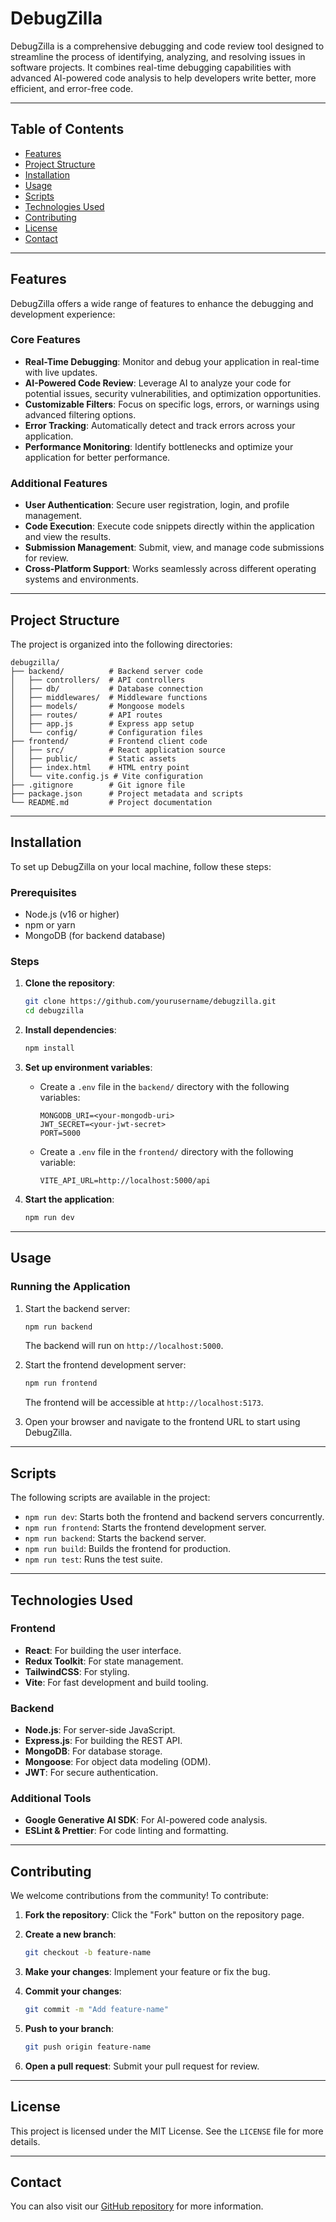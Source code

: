 # DebugZilla

DebugZilla is a comprehensive debugging and code review tool designed to streamline the process of identifying, analyzing, and resolving issues in software projects. It combines real-time debugging capabilities with advanced AI-powered code analysis to help developers write better, more efficient, and error-free code.

---

## Table of Contents

- [Features](#features)
- [Project Structure](#project-structure)
- [Installation](#installation)
- [Usage](#usage)
- [Scripts](#scripts)
- [Technologies Used](#technologies-used)
- [Contributing](#contributing)
- [License](#license)
- [Contact](#contact)

---

## Features

DebugZilla offers a wide range of features to enhance the debugging and development experience:

### Core Features
- **Real-Time Debugging**: Monitor and debug your application in real-time with live updates.
- **AI-Powered Code Review**: Leverage AI to analyze your code for potential issues, security vulnerabilities, and optimization opportunities.
- **Customizable Filters**: Focus on specific logs, errors, or warnings using advanced filtering options.
- **Error Tracking**: Automatically detect and track errors across your application.
- **Performance Monitoring**: Identify bottlenecks and optimize your application for better performance.

### Additional Features
- **User Authentication**: Secure user registration, login, and profile management.
- **Code Execution**: Execute code snippets directly within the application and view the results.
- **Submission Management**: Submit, view, and manage code submissions for review.
- **Cross-Platform Support**: Works seamlessly across different operating systems and environments.

---

## Project Structure

The project is organized into the following directories:

```
debugzilla/
├── backend/          # Backend server code
│   ├── controllers/  # API controllers
│   ├── db/           # Database connection
│   ├── middlewares/  # Middleware functions
│   ├── models/       # Mongoose models
│   ├── routes/       # API routes
│   ├── app.js        # Express app setup
│   └── config/       # Configuration files
├── frontend/         # Frontend client code
│   ├── src/          # React application source
│   ├── public/       # Static assets
│   ├── index.html    # HTML entry point
│   └── vite.config.js # Vite configuration
├── .gitignore        # Git ignore file
├── package.json      # Project metadata and scripts
└── README.md         # Project documentation
```

---

## Installation

To set up DebugZilla on your local machine, follow these steps:

### Prerequisites
- Node.js (v16 or higher)
- npm or yarn
- MongoDB (for backend database)

### Steps

1. **Clone the repository**:
   ```bash
   git clone https://github.com/yourusername/debugzilla.git
   cd debugzilla
   ```

2. **Install dependencies**:
   ```bash
   npm install
   ```

3. **Set up environment variables**:
   - Create a `.env` file in the `backend/` directory with the following variables:
     ```
     MONGODB_URI=<your-mongodb-uri>
     JWT_SECRET=<your-jwt-secret>
     PORT=5000
     ```
   - Create a `.env` file in the `frontend/` directory with the following variable:
     ```
     VITE_API_URL=http://localhost:5000/api
     ```

4. **Start the application**:
   ```bash
   npm run dev
   ```

---

## Usage

### Running the Application
1. Start the backend server:
   ```bash
   npm run backend
   ```
   The backend will run on `http://localhost:5000`.

2. Start the frontend development server:
   ```bash
   npm run frontend
   ```
   The frontend will be accessible at `http://localhost:5173`.

3. Open your browser and navigate to the frontend URL to start using DebugZilla.

---

## Scripts

The following scripts are available in the project:

- `npm run dev`: Starts both the frontend and backend servers concurrently.
- `npm run frontend`: Starts the frontend development server.
- `npm run backend`: Starts the backend server.
- `npm run build`: Builds the frontend for production.
- `npm run test`: Runs the test suite.

---

## Technologies Used

### Frontend
- **React**: For building the user interface.
- **Redux Toolkit**: For state management.
- **TailwindCSS**: For styling.
- **Vite**: For fast development and build tooling.

### Backend
- **Node.js**: For server-side JavaScript.
- **Express.js**: For building the REST API.
- **MongoDB**: For database storage.
- **Mongoose**: For object data modeling (ODM).
- **JWT**: For secure authentication.

### Additional Tools
- **Google Generative AI SDK**: For AI-powered code analysis.
- **ESLint & Prettier**: For code linting and formatting.

---

## Contributing

We welcome contributions from the community! To contribute:

1. **Fork the repository**:
   Click the "Fork" button on the repository page.

2. **Create a new branch**:
   ```bash
   git checkout -b feature-name
   ```

3. **Make your changes**:
   Implement your feature or fix the bug.

4. **Commit your changes**:
   ```bash
   git commit -m "Add feature-name"
   ```

5. **Push to your branch**:
   ```bash
   git push origin feature-name
   ```

6. **Open a pull request**:
   Submit your pull request for review.

---

## License

This project is licensed under the MIT License. See the `LICENSE` file for more details.

---

## Contact 

<!-- For questions, feedback, or support, please contact us at [support@debugzilla.com](mailto:support@debugzilla.com). -->

You can also visit our [GitHub repository](https://github.com/hemanthcodecrit50/debugzilla) for more information.